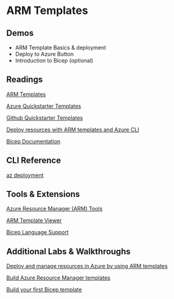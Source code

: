 # ARM Templates

## Demos

- ARM Template Basics & deployment
- Deploy to Azure Button
- Introduction to Bicep (optional)

## Readings

[ARM Templates](https://docs.microsoft.com/en-us/azure/azure-resource-manager/templates/overview)

[Azure Quickstarter Templates](https://azure.microsoft.com/en-us/resources/templates/)

[Github Quickstarter Templates](https://github.com/Azure/azure-quickstart-templates)

[Deploy resources with ARM templates and Azure CLI](https://docs.microsoft.com/en-us/azure/azure-resource-manager/templates/deploy-cli)

[Bicep Documentation](https://docs.microsoft.com/en-us/azure/azure-resource-manager/bicep/)

## CLI Reference

[az deployment](https://docs.microsoft.com/en-us/cli/azure/deployment?view=azure-cli-latest)

## Tools & Extensions

[Azure Resource Manager (ARM) Tools](https://marketplace.visualstudio.com/items?itemName=msazurermtools.azurerm-vscode-tools)

[ARM Template Viewer](https://marketplace.visualstudio.com/items?itemName=bencoleman.armview)

[Bicep Language Support](https://docs.microsoft.com/en-us/azure/azure-resource-manager/bicep/)

## Additional Labs & Walkthroughs

[Deploy and manage resources in Azure by using ARM templates](https://docs.microsoft.com/en-us/learn/paths/deploy-manage-resource-manager-templates/)

[Build Azure Resource Manager templates](https://docs.microsoft.com/en-us/learn/modules/build-azure-vm-templates/)

[Build your first Bicep template](https://docs.microsoft.com/en-us/learn/modules/build-first-bicep-template/)